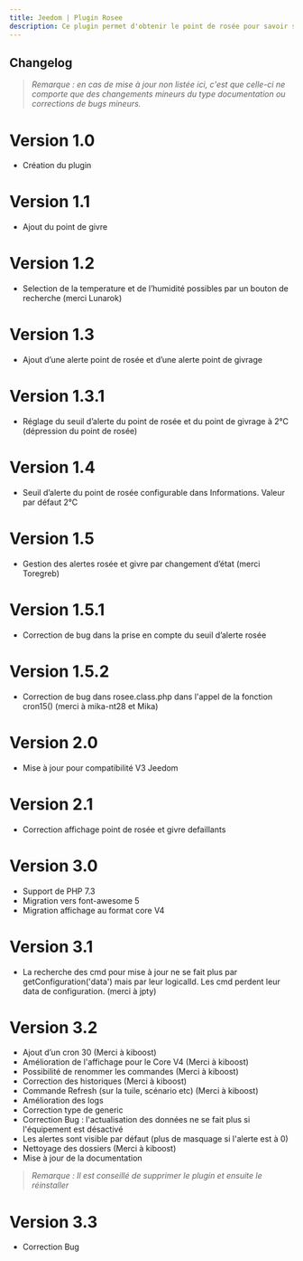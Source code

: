 ```yaml
---
title: Jeedom | Plugin Rosee
description: Ce plugin permet d'obtenir le point de rosée pour savoir si l'herbe sera mouillée le matin, ou bien en hiver savoir si il va falloir gratter le pare-brise. Pour fonctionner, on doit indiquer un équipement température et un équipement humidité (extérieures, bien-sûr…)
---
```


## Changelog
>*Remarque : en cas de mise à jour non listée ici, c'est que celle-ci ne comporte que des changements mineurs du type documentation ou corrections de bugs mineurs.*

# Version 1.0

- Création du plugin

# Version 1.1

- Ajout du point de givre

# Version 1.2

- Selection de la temperature et de l’humidité
possibles par un bouton de recherche
(merci Lunarok)

# Version 1.3

- Ajout d’une alerte point de rosée et d’une alerte point de givrage

# Version 1.3.1

- Réglage du seuil d’alerte du point de rosée et du point de givrage à 2°C (dépression du point de rosée)

# Version 1.4

- Seuil d’alerte du point de rosée configurable dans Informations. Valeur par défaut 2°C

# Version 1.5

- Gestion des alertes rosée et givre par changement d’état (merci Toregreb)

# Version 1.5.1

- Correction de bug dans la prise en compte du seuil d’alerte rosée

# Version 1.5.2

- Correction de bug dans rosee.class.php dans l'appel de la fonction cron15() (merci à mika-nt28 et Mika)

# Version 2.0

- Mise à jour pour compatibilité V3 Jeedom

# Version 2.1

- Correction affichage point de rosée et givre defaillants

# Version 3.0

- Support de PHP 7.3
- Migration vers font-awesome 5
- Migration affichage au format core V4

# Version 3.1

- La recherche des cmd pour mise à jour ne se fait plus par getConfiguration('data') mais par leur logicalId. Les cmd perdent leur data de configuration. (merci à  jpty)

# Version 3.2

- Ajout d’un cron 30 (Merci à kiboost)
- Amélioration de l'affichage pour le Core V4 (Merci à kiboost)
- Possibilité de renommer les commandes (Merci à kiboost)
- Correction des historiques (Merci à kiboost)
- Commande Refresh (sur la tuile, scénario etc) (Merci à kiboost)
- Amélioration des logs
- Correction type de generic
- Correction Bug : l'actualisation des données ne se fait plus si l'équipement est désactivé
- Les alertes sont visible par défaut (plus de masquage si l'alerte est à 0)
- Nettoyage des dossiers (Merci à kiboost)
- Mise à jour de la documentation

>*Remarque : Il est conseillé de supprimer le plugin et ensuite le réinstaller*

# Version 3.3

- Correction Bug